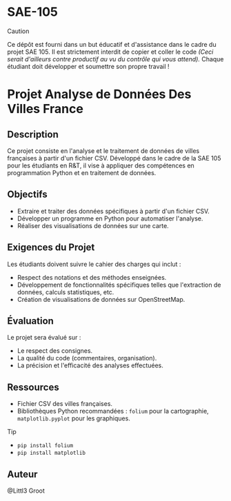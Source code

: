 # SAE-105

> [!CAUTION]
> Ce dépôt est fourni dans un but éducatif et d'assistance dans le cadre du projet SAE 105. 
Il est strictement interdit de copier et coller le code _(Ceci serait d'ailleurs contre productif au vu du contrôle qui vous attend)._
Chaque étudiant doit développer et soumettre son propre travail !


# Projet Analyse de Données Des Villes France

## Description
Ce projet consiste en l'analyse et le traitement de données de villes françaises à partir d'un fichier CSV. Développé dans le cadre de la SAE 105 pour les étudiants en R&T, il vise à appliquer des compétences en programmation Python et en traitement de données.

## Objectifs
- Extraire et traiter des données spécifiques à partir d'un fichier CSV.
- Développer un programme en Python pour automatiser l'analyse.
- Réaliser des visualisations de données sur une carte.

## Exigences du Projet
Les étudiants doivent suivre le cahier des charges qui inclut :
- Respect des notations et des méthodes enseignées.
- Développement de fonctionnalités spécifiques telles que l'extraction de données, calculs statistiques, etc.
- Création de visualisations de données sur OpenStreetMap.

## Évaluation
Le projet sera évalué sur :
- Le respect des consignes.
- La qualité du code (commentaires, organisation).
- La précision et l'efficacité des analyses effectuées.

## Ressources
- Fichier CSV des villes françaises.
- Bibliothèques Python recommandées : `folium` pour la cartographie, `matplotlib.pyplot` pour les graphiques.
    

> [!TIP]
> - `pip install folium`
> - `pip install matplotlib`

## Auteur
@Littl3 Groot
